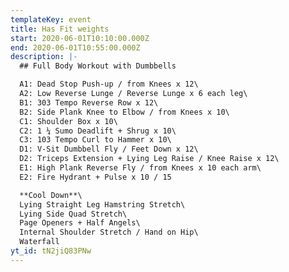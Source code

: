 ```yaml
---
templateKey: event
title: Has Fit weights
start: 2020-06-01T10:10:00.000Z
end: 2020-06-01T10:55:00.000Z
description: |-
  ## Full Body Workout with Dumbbells

  A1: Dead Stop Push-up / from Knees x 12\
  A2: Low Reverse Lunge / Reverse Lunge x 6 each leg\
  B1: 303 Tempo Reverse Row x 12\
  B2: Side Plank Knee to Elbow / from Knees x 10\
  C1: Shoulder Box x 10\
  C2: 1 ¼ Sumo Deadlift + Shrug x 10\
  C3: 103 Tempo Curl to Hammer x 10\
  D1: V-Sit Dumbbell Fly / Feet Down x 12\
  D2: Triceps Extension + Lying Leg Raise / Knee Raise x 12\
  E1: High Plank Reverse Fly / from Knees x 10 each arm\
  E2: Fire Hydrant + Pulse x 10 / 15

  **Cool Down**\
  Lying Straight Leg Hamstring Stretch\
  Lying Side Quad Stretch\
  Page Openers + Half Angels\
  Internal Shoulder Stretch / Hand on Hip\
  Waterfall
yt_id: tN2jiQ83PNw
---
```

